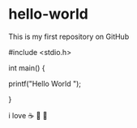 # hello-world
This is my first repository on GitHub

#include <stdio.h> 
  
int main() 
{ 

printf("Hello World "); 
   
} 

i love :coffee: :cake: :apple:
